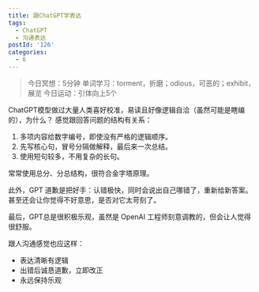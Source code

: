 ```yaml
---
title: 跟ChatGPT学表达
tags:
  - ChatGPT
  - 沟通表达
postId: '126'
categories:
  - 6
---
```


> 今日冥想：5分钟
> 单词学习：torment，折磨；odious，可恶的；exhibit，展览
> 今日运动：引体向上5个

ChatGPT模型做过大量人类喜好校准，易读且好像逻辑自洽（虽然可能是瞎编的），为什么？
感觉跟回答问题的结构有关系：

1. 多项内容给数字编号，即使没有严格的逻辑顺序。
2. 先写核心句，冒号分隔做解释，最后来一次总结。
3. 使用短句较多，不用复杂的长句。

常常使用总分、分总结构，很符合金字塔原理。

此外，GPT 道歉是把好手：认错极快，同时会说出自己哪错了，重新给新答案。
甚至还会让你觉得不好意思，是否对它太苛刻了。

最后，GPT总是很积极乐观，虽然是 OpenAI 工程师刻意调教的，但会让人觉得很舒服。

跟人沟通感觉也应这样：
- 表达清晰有逻辑
- 出错后诚恳道歉，立即改正
- 永远保持乐观




